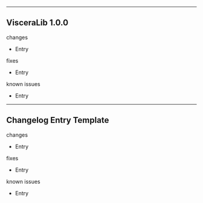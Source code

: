 ------------------------------------------------------
VisceraLib 1.0.0
------------------------------------------------------
changes
- Entry

fixes
- Entry

known issues
- Entry
------------------------------------------------------
Changelog Entry Template
------------------------------------------------------
changes
- Entry

fixes
- Entry

known issues
- Entry
